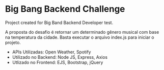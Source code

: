 # Big Bang Backend Challenge
 Project created for Big Band Backend Developer test.
 
 A proposta do desafio é retornar um determinado gênero musical com base na temperatura da cidade. Basta executar o arquivo index.js para iniciar o projeto.
 
 - APIs Utilizadas: Open Weather, Spotify
 - Utilizado no Backend: Node JS, Express, Axios
 - Utlizado no Frontend: EJS, Bootstrap, jQuery
